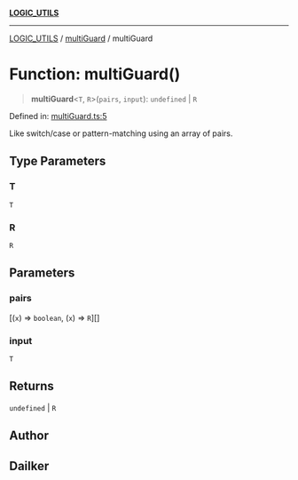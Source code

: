 [**LOGIC_UTILS**](../../README.md)

***

[LOGIC_UTILS](../../README.md) / [multiGuard](../README.md) / multiGuard

# Function: multiGuard()

> **multiGuard**\<`T`, `R`\>(`pairs`, `input`): `undefined` \| `R`

Defined in: [multiGuard.ts:5](https://github.com/dailker/everyutil/blob/483b8bac7542bbca68c14daba34579f97fabc512/src/logic/multiGuard.ts#L5)

Like switch/case or pattern-matching using an array of pairs.

## Type Parameters

### T

`T`

### R

`R`

## Parameters

### pairs

\[(`x`) => `boolean`, (`x`) => `R`\][]

### input

`T`

## Returns

`undefined` \| `R`

## Author

## Dailker
